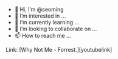 - 👋 Hi, I’m @seoming
- 👀 I’m interested in ...
- 🌱 I’m currently learning ...
- 💞️ I’m looking to collaborate on ...
- 📫 How to reach me ...

Link: [Why Not Me - Forrest.][youtubelink]

[musiclink]: https://youtu.be/8463BZqzjQY "Why Not Me"


<!---
seoming/seoming is a ✨ special ✨ repository because its `README.md` (this file) appears on your GitHub profile.
You can click the Preview link to take a look at your changes.
--->
